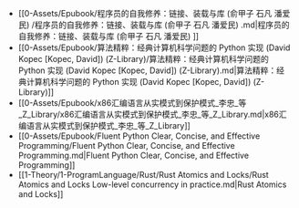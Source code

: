 - [[0-Assets/Epubook/程序员的自我修养：链接、装载与库 (俞甲子 石凡 潘爱民) /程序员的自我修养：链接、装载与库 (俞甲子 石凡 潘爱民) .md|程序员的自我修养：链接、装载与库 (俞甲子 石凡 潘爱民) ]]
- [[0-Assets/Epubook/算法精粹：经典计算机科学问题的 Python 实现 (David Kopec [Kopec, David]) (Z-Library)/算法精粹：经典计算机科学问题的 Python 实现 (David Kopec [Kopec, David]) (Z-Library).md|算法精粹：经典计算机科学问题的 Python 实现 (David Kopec [Kopec, David]) (Z-Library)]]
- [[0-Assets/Epubook/x86汇编语言从实模式到保护模式_李忠_等_Z_Library/x86汇编语言从实模式到保护模式_李忠_等_Z_Library.md|x86汇编语言从实模式到保护模式_李忠_等_Z_Library]]
- [[0-Assets/Epubook/Fluent Python Clear, Concise, and Effective Programming/Fluent Python Clear, Concise, and Effective Programming.md|Fluent Python Clear, Concise, and Effective Programming]]
- [[1-Theory/1-ProgramLanguage/Rust/Rust Atomics and Locks/Rust Atomics and Locks Low-level concurrency in practice.md|Rust Atomics and Locks]]